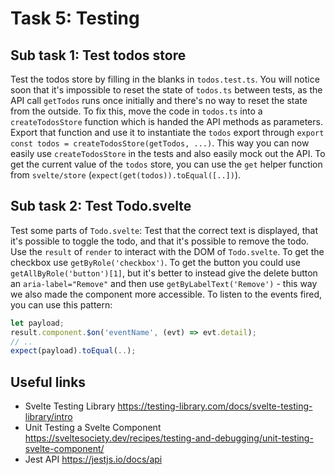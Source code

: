 # Task 5: Testing

## Sub task 1: Test todos store

Test the todos store by filling in the blanks in `todos.test.ts`. You will notice soon that it's impossible to reset the state of `todos.ts` between tests, as the API call `getTodos` runs once initially and there's no way to reset the state from the outside. To fix this, move the code in `todos.ts` into a `createTodosStore` function which is handed the API methods as parameters. Export that function and use it to instantiate the `todos` export through `export const todos = createTodosStore(getTodos, ...)`. This way you can now easily use `createTodosStore` in the tests and also easily mock out the API. To get the current value of the `todos` store, you can use the `get` helper function from `svelte/store` (`expect(get(todos)).toEqual([..])`).

## Sub task 2: Test Todo.svelte

Test some parts of `Todo.svelte`: Test that the correct text is displayed, that it's possible to toggle the todo, and that it's possible to remove the todo. Use the `result` of `render` to interact with the DOM of `Todo.svelte`. To get the checkbox use `getByRole('checkbox')`. To get the button you could use `getAllByRole('button')[1]`, but it's better to instead give the delete button an `aria-label="Remove"` and then use `getByLabelText('Remove')` - this way we also made the component more accessible. To listen to the events fired, you can use this pattern:

```ts
let payload;
result.component.$on('eventName', (evt) => evt.detail);
// ..
expect(payload).toEqual(..);
```

## Useful links

- Svelte Testing Library https://testing-library.com/docs/svelte-testing-library/intro
- Unit Testing a Svelte Component https://sveltesociety.dev/recipes/testing-and-debugging/unit-testing-svelte-component/
- Jest API https://jestjs.io/docs/api
